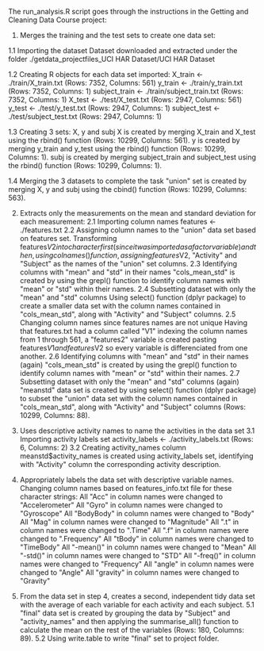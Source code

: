 The run_analysis.R script goes through the instructions in the Getting and Cleaning Data Course project:

1. Merges the training and the test sets to create one data set:

1.1 Importing the dataset
Dataset downloaded and extracted under the folder ./getdata_projectfiles_UCI HAR Dataset/UCI HAR Dataset

1.2 Creating R objects for each data set imported:
X_train <- ./train/X_train.txt (Rows: 7352, Columns: 561)
y_train <- ./train/y_train.txt (Rows: 7352, Columns: 1)
subject_train <- ./train/subject_train.txt (Rows: 7352, Columns: 1)
X_test <- ./test/X_test.txt (Rows: 2947, Columns: 561)
y_test <- ./test/y_test.txt (Rows: 2947, Columns: 1)
subject_test <- ./test/subject_test.txt (Rows: 2947, Columns: 1)

1.3 Creating 3 sets: X, y and subj
X is created by merging X_train and X_test using the rbind() function (Rows: 10299, Columns: 561).
y is created by merging y_train and y_test using the rbind() function (Rows: 10299, Columns: 1).
subj is created by merging subject_train and subject_test using the rbind() function (Rows: 10299, Columns: 1).

1.4 Merging the 3 datasets to complete the task
"union" set is created by merging X, y and subj using the cbind() function (Rows: 10299, Columns: 563).


2. Extracts only the measurements on the mean and standard deviation for each measurement:
2.1 Importing column names
features <- ./features.txt
2.2 Assigning column names to the "union" data set based on features set.
Transforming features$V2 into character first (since it was imported as a factor variable) and then, using colnames() function, assigning features$V2, "Activity" and "Subject" as the names of the "union" set columns.
2.3 Identifying columns with "mean" and "std" in their names
"cols_mean_std" is created by using the grepl() function to identify column names with "mean" or "std" within their names.
2.4 Subsetting dataset with only the "mean" and "std" columns
Using select() function (dplyr package) to create a smaller data set with the column names contained in "cols_mean_std", along with "Activity" and "Subject" columns.
2.5 Changing column names since features names are not unique
Having that features.txt had a column called "V1" indexing the column names from 1 through 561, a "features2" variable is created pasting features$V1 and features$V2 so every variable is differenciated from one another.
2.6 Identifying columns with "mean" and "std" in their names (again)
"cols_mean_std" is created by using the grepl() function to identify column names with "mean" or "std" within their names.
2.7 Subsetting dataset with only the "mean" and "std" columns (again)
"meanstd" data set is created by using select() function (dplyr package) to subset the "union" data set with the column names contained in "cols_mean_std", along with "Activity" and "Subject" columns (Rows: 10299, Columns: 88).


3. Uses descriptive activity names to name the activities in the data set
3.1 Importing activity labels set
activity_labels <- ./activity_labels.txt (Rows: 6, Columns: 2)
3.2 Creating activity_names column
meanstd$activity_names is created using activity_labels set, identifying with "Activity" column the corresponding activity description.


4. Appropriately labels the data set with descriptive variable names.
Changing column names based on features_info.txt file for these character strings:
All "Acc" in column names were changed to "Accelerometer"
All "Gyro" in column names were changed to "Gyroscope"
All "BodyBody" in column names were changed to "Body"
All "Mag" in column names were changed to "Magnitude"
All ".t" in column names were changed to ".Time"
All ".f" in column names were changed to ".Frequency"
All "tBody" in column names were changed to "TimeBody"
All "-mean()" in column names were changed to "Mean"
All "-std()" in column names were changed to "STD"
All "-freq()" in column names were changed to "Frequency"
All "angle" in column names were changed to "Angle"
All "gravity" in column names were changed to "Gravity"


5. From the data set in step 4, creates a second, independent tidy data set with the average of each variable for each activity and each subject.
5.1 "final" data set is created by grouping the data by "Subject" and "activity_names" and then applying the summarise_all() function to calculate the mean on the rest of the variables (Rows: 180, Columns: 89).
5.2 Using write.table to write "final" set to project folder.


















